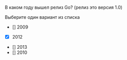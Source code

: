 В каком году вышел релиз Go? (релиз это версия 1.0)

Выберите один вариант из списка


- [] 2009
- [x] 2012
- [] 2013
- [] 2010